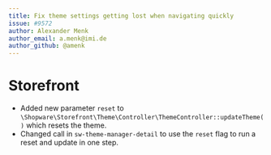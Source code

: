 ```yaml
---
title: Fix theme settings getting lost when navigating quickly
issue: #9572
author: Alexander Menk
author_email: a.menk@imi.de
author_github: @amenk
---
```


# Storefront
* Added new parameter `reset` to `\Shopware\Storefront\Theme\Controller\ThemeController::updateTheme()` which resets the theme.
* Changed call in `sw-theme-manager-detail` to use the `reset` flag to run a reset and update in one step.
